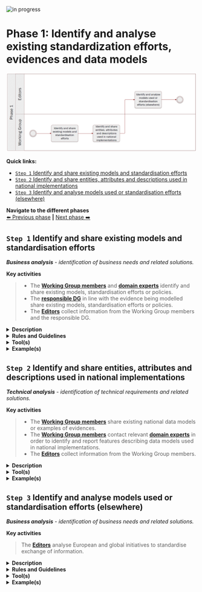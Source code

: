 ![in progress](https://img.shields.io/badge/status-in%20progress-yellow)

# Phase 1: Identify and analyse existing standardization efforts, evidences and data models
![Process_Phase 1](img/methodology_phase1.PNG)

**Quick links:**
- [`Step 1` Identify and share existing models and standardisation efforts](../phase1.md#step-1-Identify-and-share-existing-models-and-standardisation-efforts)
- [`Step 2` Identify and share entities, attributes and descriptions used in national implementations](../phase2.md#step-2-Identify-and-share-entities,-attributes-and-descriptions-used-in-national-implementations)
- [`Step 3` Identify and analyse models used or standardisation efforts (elsewhere)](../phase1.md#step-3-Identify-and-analyse-models-used-or-standardisation-efforts-(elsewhere))


**Navigate to the different phases**\
[:arrow_left: Previous phase](README.md) **|**
[Next phase :arrow_right:](phase2.md)

## `Step 1` Identify and share existing models and standardisation efforts
<i><b>Business analysis</b> - identification of business needs and related solutions.</i>

**Key activities**
> * The [<b>Working Group members</b>](../stakeholders#working-group) and [<b>domain experts</b>](../stakeholders#domain-experts) identify and share existing models, standardisation efforts or policies. 
> * The [<b>responsible DG</b>](https://ec.europa.eu/info/departments_en) in line with the evidence being modelled share existing models, standardisation efforts or policies.
> * The [<b>Editors</b>](../stakeholders#editors) collect information from the Working Group members and the responsible DG.

<details>
  <summary><b>Description</b></summary>
  
Working Group members will share information they possess related to the common data model being built. Similarly, DGs having competencies in relation with the scope of the evidence being modelled, will share relevant information and existing (legal) pieces of work. 

The objective is to gather information in order to have a global overview of data models, and/or standardisation rules implemented and used across Europe and leverage this insight to develop a common data model. 

This step is specifically looking at information being available at global, i.e. European level, rather than at national level, which is the scope of step 2. 

</details>


<details>
  <summary><b>Rules and Guidelines</b></summary>
  
One important aspect of this step is the source of data quality. This is ensured by the requirement that all data comes from authoritative sources. Working Group members are responsible to identify and connect the authorities to the information shared. Also, reusing content based on intrinsic licenses may oblige to use a specific license for the model being developed.

</details>


<details>
  <summary><b>Tool(s)</b></summary>

A collaborative tool, e.g. Confluence, GitHub.

</details>


<details>
  <summary><b>Example(s)</b></summary>
  
For example, for social security, [EESSI (Electronic Exchange of Social Security Information)](https://ec.europa.eu/social/main.jsp?catId=869&langId=en) is an IT system already in place. For education related matters, [Europass](https://ec.europa.eu/social/main.jsp?catId=1266&langId=en), from DG EMPL, is in place. 

</details>

## `Step 2` Identify and share entities, attributes and descriptions used in national implementations
<i><b>Technical analysis</b> - identification of technical requirements and related solutions.</i>

**Key activities**
> * The [<b>Working Group members</b>](../stakeholders#working-group) share existing national data models or examples of evidences.
> * The [<b>Working Group members</b>](../stakeholders#working-group) contact relevant [<b>domain experts</b>](../stakeholders#domain-experts) in order to identify and report features describing data models used in national implementations.
> * The [<b>Editors</b>](../stakeholders#editors) collect information from the Working Group members.

<details>
  <summary><b>Description</b></summary>
  
Step 2 is about the national implementation of data models or legislative pieces. Contrary to step 1, step 2 is looking at gathering elements from national contexts. 

It might be that (semantic) data models do not exist or were not shared in step 1. Step 2 will remediate that by looking for elements in national implementations. 

Working Group members will share information on:
* Examples of evidences
* Entities they judge paramount for the common data model being built
 - Attributes they judge mandatory and optional;
 - Descriptions of elements in their national implementations.

Before sending any data, the Working Group members should bear in mind the following:
* The data model has been validated and implemented by a competent authority; and
* The data model has been issued in a final version.
  
</details>

<details>
  <summary><b>Tool(s)</b></summary>
  
A spreadsheet tool can be used to present and compare the different data models. 

</details>

<details>
  <summary><b>Example(s)</b></summary>
  
The table below illustrates how SKOS mapping properties can be used to compare models. 

|     Italy data model    |     Spain data model    |     SKOS mapping   value    |
|-------------------------|-------------------------|-----------------------------|
|     Person              |     Person              |     exact match             |
|     Birth               |                         |     no match                |

If provided, the table can also include definitions and URIs to ease comparison.

Example of an implementation (Person Condition Register and Registration Register) shared by Germany: see [issue #89](https://github.com/SEMICeu/SDG-sandbox/issues/89).
Example of a data model shared by Spain: [issue #37](https://github.com/SEMICeu/SDG-sandbox/issues/37#issue-664501128).

</details>



## `Step 3` Identify and analyse models used or standardisation efforts (elsewhere)
<i><b>Business analysis</b> - identification of business needs and related solutions.</i>


**Key activities**
> The [<b>Editors</b>](../stakeholders#editors) analyse European and global initiatives to standardise exchange of information.


<details>
  <summary><b>Description</b></summary>
  
In parallel with step 1 and 2, the Editors document - the information received and - any European and/or global initiatives that aim at standardizing data exchanges across Member States. The output of this step will serve as a basis to draft the common data model.

Step 1 and 2 are the source of information for step 3. While Working Group members and responsible DGs are gathering information, the editors will focus on documenting and analysing the information received. Editors should also do a research effort to not exclude any relevant data model and standardization effort used elsewhere. 

This step supplements the statement made in step 2, as for existing harmonization of information contained in the evidences at European level. The editors may derive the necessary elements from these initiatives. 

</details>

<details>
  <summary><b>Rules and Guidelines</b></summary>
  
Reusing content based on intrinsic licenses may oblige the to use a specific license for the model being developed.

</details>

<details>
  <summary><b>Tool(s)</b></summary>
  
Below are some links of input sources. 

* [Study on Data Mapping for the cross-border application of the Once-Only technical system SDG](https://sdg.mindigital.gr/uploads/Deloitte_final_report.pdf)
* [Linked Open Vocabularies](https://lov.linkeddata.es/dataset/lov)
* [Core Vocabularies](https://ec.europa.eu/isa2/solutions/core-vocabularies_en)
* [Euro Vocabularies](https://op.europa.eu/en/web/eu-vocabularies/home)
* [Ontology design patterns](http://ontologydesignpatterns.org/wiki/Main_Page)
* [eProcurement ontology](https://joinup.ec.europa.eu/collection/eprocurement/solution/eprocurement-ontology) 
* [Public Documents forms | DG Justice](https://beta.e-justice.europa.eu/35981/EN/public_documents_forms)

</details>

<details>
  <summary><b>Example(s)</b></summary>

The Core Person Vocabulary can be used when modelling data related to people.

</details>
